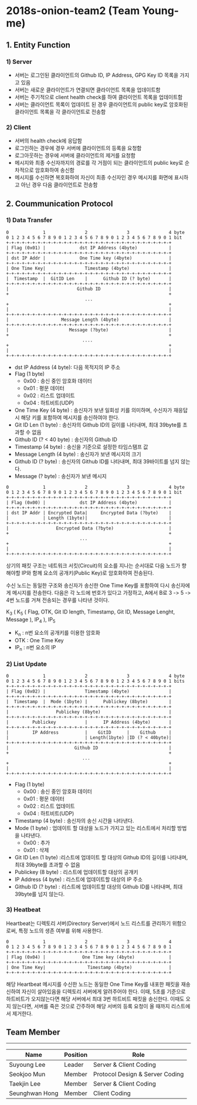 # 2018s-onion-team2 (Team Young-me)

## 1. Entity Function

### 1) Server
- 서버는 로그인된 클라이언트의 Github ID, IP Address, GPG Key ID 목록을 가지고 있음
- 서버는 새로운 클라이언트가 연결되면 클라이언트 목록을 업데이트함
- 서버는 주기적으로 client health check를 하여 클라이언트 목록을 업데이트함
- 서버는 클라이언트 목록이 업데이트 된 경우 클라이언트의 public key로 암호화된 클라이언트 목록을 각 클라이언트로 전송함

### 2) Client
- 서버의 health check에 응답함
- 로그인하는 경우에 경우 서버에 클라이언트의 등록을 요청함
- 로그아웃하는 경우에 서버에 클라이언트의 제거를 요청함
- 메시지와 최종 수신자까지의 경로를 각 거점이 되는 클라이언트의 public key로 순차적으로 암호화하여 송신함
- 메시지를 수신하면 복호화하여 자신이 최종 수신자인 경우 메시지를 화면에 표시하고 아닌 경우 다음 클라이언트로 전송함

## 2. Coummunication Protocol
### 1) Data Transfer
```
0             1               2               3               4 byte
0 1 2 3 4 5 6 7 8 9 0 1 2 3 4 5 6 7 8 9 0 1 2 3 4 5 6 7 8 9 0 1 bit
+-+-+-+-+-+-+-+-+-+-+-+-+-+-+-+-+-+-+-+-+-+-+-+-+-+-+-+-+-+-+-+
| Flag (0x01) |             dst IP Address (4byte)            |
+-+-+-+-+-+-+-+-+-+-+-+-+-+-+-+-+-+-+-+-+-+-+-+-+-+-+-+-+-+-+-+
| dst IP Addr |             One Time key (4byte)              |
+-+-+-+-+-+-+-+-+-+-+-+-+-+-+-+-+-+-+-+-+-+-+-+-+-+-+-+-+-+-+-+
| One Time Key|               Timestamp (4byte)               |
+-+-+-+-+-+-+-+-+-+-+-+-+-+-+-+-+-+-+-+-+-+-+-+-+-+-+-+-+-+-+-+
|  Timestamp  |  GitID Len    |      Github ID (? byte)       |
+-+-+-+-+-+-+-+-+-+-+-+-+-+-+-+-+-+-+-+-+-+-+-+-+-+-+-+-+-+-+-+
|                          Github ID                          |
+                                                             +
                              ...
+                                                             +
|                                                             |
+-+-+-+-+-+-+-+-+-+-+-+-+-+-+-+-+-+-+-+-+-+-+-+-+-+-+-+-+-+-+-+
|                    Message Length (4byte)                   |
+-+-+-+-+-+-+-+-+-+-+-+-+-+-+-+-+-+-+-+-+-+-+-+-+-+-+-+-+-+-+-+
|                       Message (?byte)                       |
+                                                             +
                             ....
+                                                             +
|                                                             |
+-+-+-+-+-+-+-+-+-+-+-+-+-+-+-+-+-+-+-+-+-+-+-+-+-+-+-+-+-+-+-+
```

- dst IP Address (4 byte): 다음 목적지의 IP 주소
- Flag (1 byte)
	- 0x00 : 송신 중인 암호화 데이터
	- 0x01 : 평문 데이터
	- 0x02 : 리스트 업데이트
	- 0x04 : 하트비트(UDP)
- One Time Key (4 byte) : 송신자가 보낸 일회성 키를 의미하며, 수신자가 재응답시 해당 키를 포함하여 메시지를 송신하여야 한다.
- Git ID Len (1 byte) : 송신자의 Github ID의 길이를 나타내며, 최대 39byte를 초과할 수 없음
- Github ID (? < 40 byte) : 송신자의 Github ID
- Timestamp (4 byte) : 송신을 기준으로 설정한 타임스탬프 값
- Message Length (4 byte) : 송신자가 보낸 메시지의 크기
- Github ID (? byte) : 송신자의 Github ID를 나타내며, 최대 39바이트를 넘지 않는다.
- Message (? byte) : 송신자가 보낸 메시지

```
0             1               2               3               4 byte
0 1 2 3 4 5 6 7 8 9 0 1 2 3 4 5 6 7 8 9 0 1 2 3 4 5 6 7 8 9 0 1 bit
+-+-+-+-+-+-+-+-+-+-+-+-+-+-+-+-+-+-+-+-+-+-+-+-+-+-+-+-+-+-+-+
| Flag (0x00) |             dst IP Address (4byte)            |
+-+-+-+-+-+-+-+-+-+-+-+-+-+-+-+-+-+-+-+-+-+-+-+-+-+-+-+-+-+-+-+
| dst IP Addr | Encrypted Data|     Encrypted Data (?byte)    |
|             | Length (1byte)|                               |
+-+-+-+-+-+-+-+-+-+-+-+-+-+-+-+-+-+-+-+-+-+-+-+-+-+-+-+-+-+-+-+
|                  Encrypted Data (?byte)                     |
+                                                             +
                            ...
+                                                             +
|                                                             |
+-+-+-+-+-+-+-+-+-+-+-+-+-+-+-+-+-+-+-+-+-+-+-+-+-+-+-+-+-+-+-+
```

상기의 패킷 구조는 네트워크 서킷(Circuit)의 요소를 지나는 순서대로 다음 노드가 향해야할 IP와 함께 요소의 공개키(Public Key)로 암호화하여 전송된다.

수신 노드는 동일한 구조와 송신자가 송신한 One Time Key를 포함하여 다시 송신자에게 메시지를 전송한다. 다음은 각 노드에 번호가 있다고 가정하고, A에서 B로 3 -> 5 -> 4번 노드를 거쳐 전송되는 경우를 나타낸 것이다.

K<sub>3</sub> ( K<sub>5</sub> ( Flag, OTK, Git ID length, Timestamp, Git ID, Message Lenght, Message ),  IP<sub>4</sub> ), IP<sub>5</sub>

- K<sub>n</sub> : n번 요소의 공개키를 이용한 암호화
- OTK : One Time Key
- IP<sub>n</sub> : n번 요소의 IP

### 2) List Update
```
0             1               2               3               4 byte
0 1 2 3 4 5 6 7 8 9 0 1 2 3 4 5 6 7 8 9 0 1 2 3 4 5 6 7 8 9 0 1 bits
+-+-+-+-+-+-+-+-+-+-+-+-+-+-+-+-+-+-+-+-+-+-+-+-+-+-+-+-+-+-+-+
| Flag (0x02) |               Timestamp (4byte)               |
+-+-+-+-+-+-+-+-+-+-+-+-+-+-+-+-+-+-+-+-+-+-+-+-+-+-+-+-+-+-+-+
|  Timestamp  |  Mode (1byte) |      Publickey (8byte)        |
+-+-+-+-+-+-+-+-+-+-+-+-+-+-+-+-+-+-+-+-+-+-+-+-+-+-+-+-+-+-+-+
|                  Publickey (8byte)                          |
+-+-+-+-+-+-+-+-+-+-+-+-+-+-+-+-+-+-+-+-+-+-+-+-+-+-+-+-+-+-+-+
|         Publickey           |      IP Address (4byte)       |
+-+-+-+-+-+-+-+-+-+-+-+-+-+-+-+-+-+-+-+-+-+-+-+-+-+-+-+-+-+-+-+
|         IP Address          |    GitID      |    Github     |
|                             | Length(1byte) |ID (? < 40byte)|
+-+-+-+-+-+-+-+-+-+-+-+-+-+-+-+-+-+-+-+-+-+-+-+-+-+-+-+-+-+-+-+
|                         Github ID                           |
+                                                             +
                             ...
+                                                             +
|                                                             |
+-+-+-+-+-+-+-+-+-+-+-+-+-+-+-+-+-+-+-+-+-+-+-+-+-+-+-+-+-+-+-+
```

- Flag (1 byte)
  - 0x00 : 송신 중인 암호화 데이터
  - 0x01 : 평문 데이터
  - 0x02 : 리스트 업데이트
  - 0x04 : 하트비트(UDP)
- Timestamp (4 byte) : 송신자의 송신 시간을 나타낸다.
- Mode (1 byte) : 업데이트 할 대상을 노드가 가지고 있는 리스트에서 처리할 방법을 나타낸다.
  - 0x00 : 추가
  - 0x01 : 삭제
- Git ID Len (1 byte) :리스트에 업데이트 할 대상의  Github ID의 길이를 나타내며, 최대 39byte를 초과할 수 없음
- Publickey (8 byte) : 리스트에 업데이트할 대상의 공개키
- IP Address (4 byte) : 리스트에 업데이트할 대상의 IP 주소
- Github ID (? byte) : 리스트에 업데이트할 대상의  Github ID를 나타내며, 최대 39byte를 넘지 않는다.

### 3) Heatbeat
 Heartbeat는 디렉토리 서버(Directory Server)에서 노드 리스트를 관리하기 위함으로써, 특정 노드의 생존 여부를 위해 사용한다.
```
0             1               2               3               4
0 1 2 3 4 5 6 7 8 9 0 1 2 3 4 5 6 7 8 9 0 1 2 3 4 5 6 7 8 9 0 1
+-+-+-+-+-+-+-+-+-+-+-+-+-+-+-+-+-+-+-+-+-+-+-+-+-+-+-+-+-+-+-+
| Flag (0x04) |              One Time key (4byte)             |
+-+-+-+-+-+-+-+-+-+-+-+-+-+-+-+-+-+-+-+-+-+-+-+-+-+-+-+-+-+-+-+
| One Time Key|                Timestamp (4byte)              |
+-+-+-+-+-+-+-+-+-+-+-+-+-+-+-+-+-+-+-+-+-+-+-+-+-+-+-+-+-+-+-+
```

해당 Heartbeat 메시지를 수신한 노드는 동일한 One Time Key를 내포한 패킷을 재송신하여 자신이 살아있음을 디렉토리 서버에게 알려주어야 한다. 이때, 5초를 기준으로 하트비트가 오지않는다면 해당 서버에서 최대 3번 하트비트 패킷을 송신한다. 이때도 오지 않는다면, 서버를 죽은 것으로 간주하여 해당 서버의 등록 요청이 올 때까지 리스트에서 제거한다.

## Team Member
-----
| Name        |Position| Role              |
|-------------|-------------------|-------------------|
| Suyoung Lee | Leader | Server & Client Coding     |
| Seokjoo Mun | Member | Protocol Design & Server Coding    |
| Taekjin Lee | Member | Server & Client Coding |
| Seunghwan Hong | Member | Client Coding |
